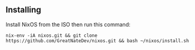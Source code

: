 ## Installing
Install NixOS from the ISO then run this command:
```
nix-env -iA nixos.git && git clone https://github.com/GreatNateDev/nixos.git && bash ~/nixos/install.sh
```
